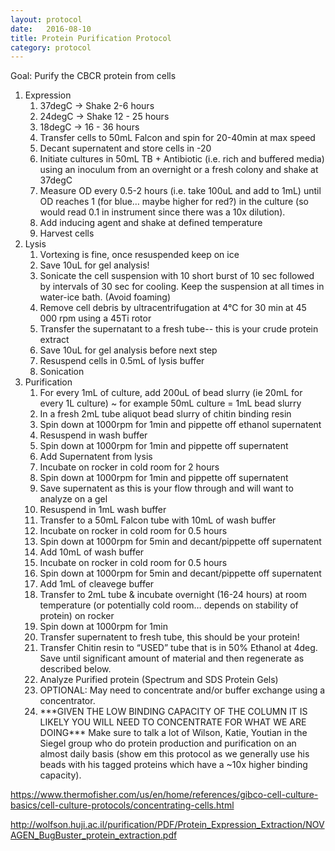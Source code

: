 ```yaml
---
layout: protocol
date:   2016-08-10
title: Protein Purification Protocol
category: protocol
---
```

Goal: Purify the CBCR protein from cells
<ol>
<li>Expression
<ol>
<li>37degC &rarr; Shake 2-6 hours</li>
<li>24degC &rarr; Shake 12 - 25 hours</li>
<li>18degC &rarr; 16 - 36 hours</li>
<li>Transfer cells to 50mL Falcon and spin for 20-40min at max speed</li>
<li>Decant supernatent and store cells in -20</li>
<li>Initiate cultures in 50mL TB + Antibiotic (i.e. rich and buffered media) using an inoculum from an overnight or a fresh colony and shake at 37degC</li>
<li>Measure OD every 0.5-2 hours (i.e. take 100uL and add to 1mL) until OD reaches 1 (for blue&hellip; maybe higher for red?) in the culture (so would read 0.1 in instrument since there was a 10x dilution).</li>
<li>Add inducing agent and shake at defined temperature</li>
<li>Harvest cells</li>
</ol>
</li>
<li>Lysis
<ol>
<li>Vortexing is fine, once resuspended keep on ice</li>
<li>Save 10uL for gel analysis!</li>
<li>Sonicate the cell suspension with 10 short burst of 10 sec followed by intervals of 30 sec for cooling. Keep the suspension at all times in water-ice bath. (Avoid foaming)</li>
<li>Remove cell debris by ultracentrifugation at 4&deg;C for 30 min at 45 000 rpm using a 45Ti rotor</li>
<li>Transfer the supernatant to a fresh tube-- this is your crude protein extract</li>
<li>Save 10uL for gel analysis before next step</li>
<li>Resuspend cells in 0.5mL of lysis buffer</li>
<li>Sonication</li>
</ol>
</li>
<li>Purification
<ol>
<li>For every 1mL of culture, add 200uL of bead slurry (ie 20mL for every 1L culture) ~ for example 50mL culture = 1mL bead slurry</li>
<li>In a fresh 2mL tube aliquot bead slurry of chitin binding resin</li>
<li>Spin down at 1000rpm for 1min and pippette off ethanol supernatent</li>
<li>Resuspend in wash buffer</li>
<li>Spin down at 1000rpm for 1min and pippette off supernatent</li>
<li>Add Supernatent from lysis</li>
<li>Incubate on rocker in cold room for 2 hours</li>
<li>Spin down at 1000rpm for 1min and pippette off supernatent</li>
<li>Save supernatent as this is your flow through and will want to analyze on a gel</li>
<li>Resuspend in 1mL wash buffer</li>
<li>Transfer to a 50mL Falcon tube with 10mL of wash buffer</li>
<li>Incubate on rocker in cold room for 0.5 hours</li>
<li>Spin down at 1000rpm for 5min and decant/pippette off supernatent</li>
<li>Add 10mL of wash buffer</li>
<li>Incubate on rocker in cold room for 0.5 hours</li>
<li>Spin down at 1000rpm for 5min and decant/pippette off supernatent</li>
<li>Add 1mL of cleavege buffer</li>
<li>Transfer to 2mL tube &amp; incubate overnight (16-24 hours) at room temperature (or potentially cold room&hellip; depends on stability of protein) on rocker</li>
<li>Spin down at 1000rpm for 1min</li>
<li>Transfer supernatent to fresh tube, this should be your protein!</li>
<li>Transfer Chitin resin to &ldquo;USED&rdquo; tube that is in 50% Ethanol at 4deg. Save until significant amount of material and then regenerate as described below.</li>
<li>Analyze Purified protein (Spectrum and SDS Protein Gels)</li>
<li>OPTIONAL: May need to concentrate and/or buffer exchange using a concentrator.</li>
<li>***GIVEN THE LOW BINDING CAPACITY OF THE COLUMN IT IS LIKELY YOU WILL NEED TO CONCENTRATE FOR WHAT WE ARE DOING*** Make sure to talk a lot of Wilson, Katie, Youtian in the Siegel group who do protein production and purification on an almost daily basis (show em this protocol as we generally use his beads with his tagged proteins which have a ~10x higher binding capacity).</li>
</ol>
</li>
</ol>
<p><a href="https://www.thermofisher.com/us/en/home/references/gibco-cell-culture-basics/cell-culture-protocols/concentrating-cells.html">https://www.thermofisher.com/us/en/home/references/gibco-cell-culture-basics/cell-culture-protocols/concentrating-cells.html</a></p>
<p><a href="http://wolfson.huji.ac.il/purification/PDF/Protein_Expression_Extraction/NOVAGEN_BugBuster_protein_extraction.pdf">http://wolfson.huji.ac.il/purification/PDF/Protein_Expression_Extraction/NOVAGEN_BugBuster_protein_extraction.pdf</a></p>




